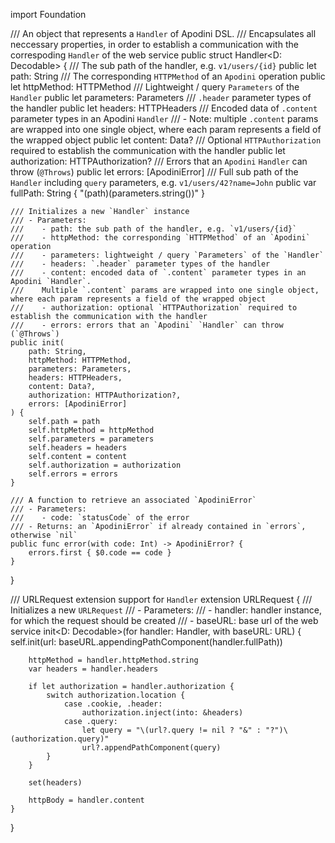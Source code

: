 import Foundation

/// An object that represents a `Handler` of Apodini DSL.
/// Encapsulates all neccessary properties, in order to establish a communication with the correspoding `Handler` of the web service
public struct Handler<D: Decodable> {
    /// The sub path of the handler, e.g. `v1/users/{id}`
    public let path: String
    /// The corresponding `HTTPMethod` of an `Apodini` operation
    public let httpMethod: HTTPMethod
    /// Lightweight / query `Parameters` of the `Handler`
    public let parameters: Parameters
    /// `.header` parameter types of the handler
    public let headers: HTTPHeaders
    /// Encoded data of `.content` parameter types in an Apodini `Handler`
    /// - Note: multiple `.content` params are wrapped into one single object, where each param represents a field of the wrapped object
    public let content: Data?
    /// Optional `HTTPAuthorization` required to establish the communication with the handler
    public let authorization: HTTPAuthorization?
    /// Errors that an `Apodini` `Handler` can throw (`@Throws`)
    public let errors: [ApodiniError]
    /// Full sub path of the `Handler` including `query` parameters, e.g. `v1/users/42?name=John`
    public var fullPath: String {
        "\(path)\(parameters.string())"
    }
    
    /// Initializes a new `Handler` instance
    /// - Parameters:
    ///    - path: the sub path of the handler, e.g. `v1/users/{id}`
    ///    - httpMethod: the corresponding `HTTPMethod` of an `Apodini` operation
    ///    - parameters: lightweight / query `Parameters` of the `Handler`
    ///    - headers: `.header` parameter types of the handler
    ///    - content: encoded data of `.content` parameter types in an Apodini `Handler`.
    ///    Multiple `.content` params are wrapped into one single object, where each param represents a field of the wrapped object
    ///    - authorization: optional `HTTPAuthorization` required to establish the communication with the handler
    ///    - errors: errors that an `Apodini` `Handler` can throw (`@Throws`)
    public init(
        path: String,
        httpMethod: HTTPMethod,
        parameters: Parameters,
        headers: HTTPHeaders,
        content: Data?,
        authorization: HTTPAuthorization?,
        errors: [ApodiniError]
    ) {
        self.path = path
        self.httpMethod = httpMethod
        self.parameters = parameters
        self.headers = headers
        self.content = content
        self.authorization = authorization
        self.errors = errors
    }
    
    /// A function to retrieve an associated `ApodiniError`
    /// - Parameters:
    ///    - code: `statusCode` of the error
    /// - Returns: an `ApodiniError` if already contained in `errors`, otherwise `nil`
    public func error(with code: Int) -> ApodiniError? {
        errors.first { $0.code == code }
    }
}

/// URLRequest extension support for `Handler`
extension URLRequest {
    /// Initializes a new `URLRequest`
    /// - Parameters:
    ///    - handler: handler instance, for which the request should be created
    ///    - baseURL: base url of the web service
    init<D: Decodable>(for handler: Handler<D>, with baseURL: URL) {
        self.init(url: baseURL.appendingPathComponent(handler.fullPath))
        
        httpMethod = handler.httpMethod.string
        var headers = handler.headers
        
        if let authorization = handler.authorization {
            switch authorization.location {
                case .cookie, .header:
                    authorization.inject(into: &headers)
                case .query:
                    let query = "\(url?.query != nil ? "&" : "?")\(authorization.query)"
                    url?.appendPathComponent(query)
            }
        }
        
        set(headers)
        
        httpBody = handler.content
    }
}
